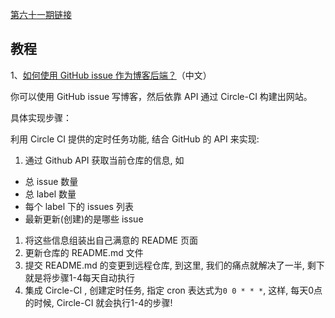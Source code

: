 [第六十一期链接](https://github.com/ruanyf/weekly/blob/master/docs/issue-61.md)

## 教程

1、[如何使用 GitHub issue 作为博客后端？](https://github.com/ruanyf/weekly/issues/585)（中文）

你可以使用 GitHub issue 写博客，然后依靠 API 通过 Circle-CI 构建出网站。

具体实现步骤：

利用 Circle CI 提供的定时任务功能, 结合 GitHub 的 API 来实现:

1. 通过 Github API 获取当前仓库的信息, 如

- 总 issue 数量
- 总 label 数量
- 每个 label 下的 issues 列表
- 最新更新(创建)的是哪些 issue

1. 将这些信息组装出自己满意的 README 页面
2. 更新仓库的 README.md 文件
3. 提交 README.md 的变更到远程仓库, 到这里, 我们的痛点就解决了一半, 剩下就是将步骤1-4每天自动执行
4. 集成 Circle-CI , 创建定时任务, 指定 cron 表达式为`0 0 * * *`, 这样, 每天0点的时候,  Circle-CI 就会执行1-4的步骤!

